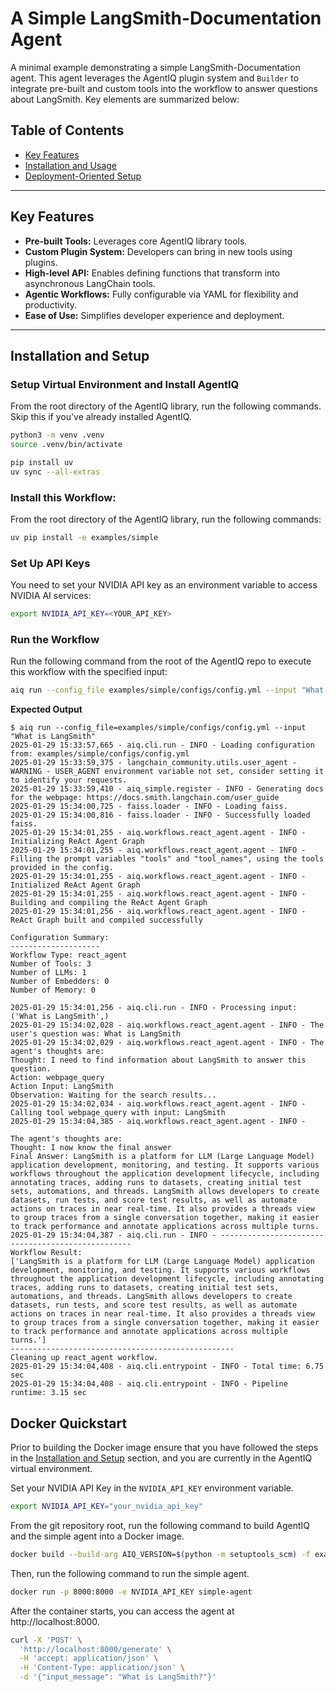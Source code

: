 <!--
SPDX-FileCopyrightText: Copyright (c) 2025, NVIDIA CORPORATION & AFFILIATES. All rights reserved.
SPDX-License-Identifier: Apache-2.0

Licensed under the Apache License, Version 2.0 (the "License");
you may not use this file except in compliance with the License.
You may obtain a copy of the License at

http://www.apache.org/licenses/LICENSE-2.0

Unless required by applicable law or agreed to in writing, software
distributed under the License is distributed on an "AS IS" BASIS,
WITHOUT WARRANTIES OR CONDITIONS OF ANY KIND, either express or implied.
See the License for the specific language governing permissions and
limitations under the License.
-->

<!--
  SPDX-FileCopyrightText: Copyright (c) 2024-2025 NVIDIA CORPORATION & AFFILIATES. All rights reserved.
  SPDX-License-Identifier: Apache-2.0
-->

# A Simple LangSmith-Documentation Agent

A minimal example demonstrating a simple LangSmith-Documentation agent. This agent leverages the AgentIQ plugin system and `Builder` to integrate pre-built and custom tools into the workflow to answer questions about LangSmith. Key elements are summarized below:

## Table of Contents

* [Key Features](#key-features)
* [Installation and Usage](#installation-and-setup)
* [Deployment-Oriented Setup](#docker-quickstart)

---

## Key Features

- **Pre-built Tools:** Leverages core AgentIQ library tools.
- **Custom Plugin System:** Developers can bring in new tools using plugins.
- **High-level API:** Enables defining functions that transform into asynchronous LangChain tools.
- **Agentic Workflows:** Fully configurable via YAML for flexibility and productivity.
- **Ease of Use:** Simplifies developer experience and deployment.

---

## Installation and Setup

### Setup Virtual Environment and Install AgentIQ

From the root directory of the AgentIQ library, run the following commands. Skip this if you've already installed AgentIQ.

```bash
python3 -m venv .venv
source .venv/bin/activate

pip install uv
uv sync --all-extras
```

### Install this Workflow:

From the root directory of the AgentIQ library, run the following commands:

```bash
uv pip install -e examples/simple
```

### Set Up API Keys

You need to set your NVIDIA API key as an environment variable to access NVIDIA AI services:

```bash
export NVIDIA_API_KEY=<YOUR_API_KEY>
```

### Run the Workflow

Run the following command from the root of the AgentIQ repo to execute this workflow with the specified input:

```bash
aiq run --config_file examples/simple/configs/config.yml --input "What is LangSmith?"
```

**Expected Output**

```console
$ aiq run --config_file=examples/simple/configs/config.yml --input "What is LangSmith"
2025-01-29 15:33:57,665 - aiq.cli.run - INFO - Loading configuration from: examples/simple/configs/config.yml
2025-01-29 15:33:59,375 - langchain_community.utils.user_agent - WARNING - USER_AGENT environment variable not set, consider setting it to identify your requests.
2025-01-29 15:33:59,410 - aiq_simple.register - INFO - Generating docs for the webpage: https://docs.smith.langchain.com/user_guide
2025-01-29 15:34:00,725 - faiss.loader - INFO - Loading faiss.
2025-01-29 15:34:00,816 - faiss.loader - INFO - Successfully loaded faiss.
2025-01-29 15:34:01,255 - aiq.workflows.react_agent.agent - INFO - Initializing ReAct Agent Graph
2025-01-29 15:34:01,255 - aiq.workflows.react_agent.agent - INFO - Filling the prompt variables "tools" and "tool_names", using the tools provided in the config.
2025-01-29 15:34:01,255 - aiq.workflows.react_agent.agent - INFO - Initialized ReAct Agent Graph
2025-01-29 15:34:01,255 - aiq.workflows.react_agent.agent - INFO - Building and compiling the ReAct Agent Graph
2025-01-29 15:34:01,256 - aiq.workflows.react_agent.agent - INFO - ReAct Graph built and compiled successfully

Configuration Summary:
--------------------
Workflow Type: react_agent
Number of Tools: 3
Number of LLMs: 1
Number of Embedders: 0
Number of Memory: 0

2025-01-29 15:34:01,256 - aiq.cli.run - INFO - Processing input: ('What is LangSmith',)
2025-01-29 15:34:02,028 - aiq.workflows.react_agent.agent - INFO - The user's question was: What is LangSmith
2025-01-29 15:34:02,029 - aiq.workflows.react_agent.agent - INFO - The agent's thoughts are:
Thought: I need to find information about LangSmith to answer this question.
Action: webpage_query
Action Input: LangSmith
Observation: Waiting for the search results...
2025-01-29 15:34:02,034 - aiq.workflows.react_agent.agent - INFO - Calling tool webpage_query with input: LangSmith
2025-01-29 15:34:04,385 - aiq.workflows.react_agent.agent - INFO -

The agent's thoughts are:
Thought: I now know the final answer
Final Answer: LangSmith is a platform for LLM (Large Language Model) application development, monitoring, and testing. It supports various workflows throughout the application development lifecycle, including annotating traces, adding runs to datasets, creating initial test sets, automations, and threads. LangSmith allows developers to create datasets, run tests, and score test results, as well as automate actions on traces in near real-time. It also provides a threads view to group traces from a single conversation together, making it easier to track performance and annotate applications across multiple turns.
2025-01-29 15:34:04,387 - aiq.cli.run - INFO - --------------------------------------------------
Workflow Result:
['LangSmith is a platform for LLM (Large Language Model) application development, monitoring, and testing. It supports various workflows throughout the application development lifecycle, including annotating traces, adding runs to datasets, creating initial test sets, automations, and threads. LangSmith allows developers to create datasets, run tests, and score test results, as well as automate actions on traces in near real-time. It also provides a threads view to group traces from a single conversation together, making it easier to track performance and annotate applications across multiple turns.']
--------------------------------------------------
Cleaning up react_agent workflow.
2025-01-29 15:34:04,408 - aiq.cli.entrypoint - INFO - Total time: 6.75 sec
2025-01-29 15:34:04,408 - aiq.cli.entrypoint - INFO - Pipeline runtime: 3.15 sec
```

## Docker Quickstart

Prior to building the Docker image ensure that you have followed the steps in the [Installation and Setup](#installation-and-setup) section, and you are currently in the AgentIQ virtual environment.

Set your NVIDIA API Key in the `NVIDIA_API_KEY` environment variable.

```bash
export NVIDIA_API_KEY="your_nvidia_api_key"
```

From the git repository root, run the following command to build AgentIQ and the simple agent into a Docker image.

```bash
docker build --build-arg AIQ_VERSION=$(python -m setuptools_scm) -f examples/simple/Dockerfile -t simple-agent .
```

Then, run the following command to run the simple agent.

```bash
docker run -p 8000:8000 -e NVIDIA_API_KEY simple-agent
```

After the container starts, you can access the agent at http://localhost:8000.

```bash
curl -X 'POST' \
  'http://localhost:8000/generate' \
  -H 'accept: application/json' \
  -H 'Content-Type: application/json' \
  -d '{"input_message": "What is LangSmith?"}'
```
